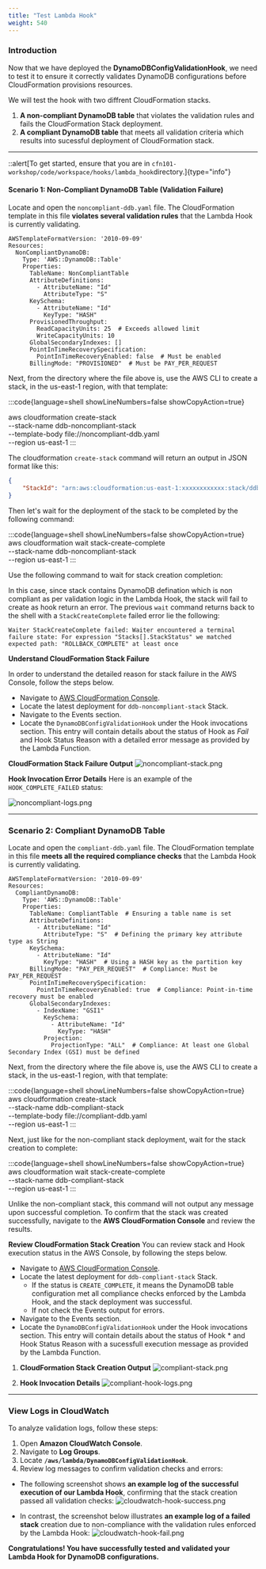 ```yaml
---
title: "Test Lambda Hook"
weight: 540
---
```


### **Introduction**

Now that we have deployed the **DynamoDBConfigValidationHook**, we need to test it to ensure it correctly validates DynamoDB configurations before CloudFormation provisions resources.

We will test the hook with two diffrent CloudFormation stacks.

1. **A non-compliant DynamoDB table** that violates the validation rules and fails the CloudFormation Stack deployment.
2. **A compliant DynamoDB table** that meets all validation criteria which results into sucessful deployment of CloudFormation stack.

---

::alert[To get started, ensure that you are in `cfn101-workshop/code/workspace/hooks/lambda_hook`directory.]{type="info"}

#### **Scenario 1: Non-Compliant DynamoDB Table (Validation Failure)**

Locate and open the `noncompliant-ddb.yaml` file.
The CloudFormation template in this file **violates several validation rules** that the Lambda Hook is currently validating.

```
AWSTemplateFormatVersion: '2010-09-09'
Resources:
  NonCompliantDynamoDB:
    Type: 'AWS::DynamoDB::Table'
    Properties:
      TableName: NonCompliantTable
      AttributeDefinitions:
        - AttributeName: "Id"
          AttributeType: "S"
      KeySchema:
        - AttributeName: "Id"
          KeyType: "HASH"
      ProvisionedThroughput:
        ReadCapacityUnits: 25  # Exceeds allowed limit
        WriteCapacityUnits: 10
      GlobalSecondaryIndexes: []
      PointInTimeRecoverySpecification:
        PointInTimeRecoveryEnabled: false  # Must be enabled
      BillingMode: "PROVISIONED"  # Must be PAY_PER_REQUEST
```

Next, from the directory where the file above is, use the AWS CLI to create a stack, in the us-east-1 region, with that template:

:::code{language=shell showLineNumbers=false showCopyAction=true}

aws cloudformation create-stack \
    --stack-name ddb-noncompliant-stack \
    --template-body file://noncompliant-ddb.yaml \
    --region us-east-1
:::

The cloudformation `create-stack` command will return an output in JSON format like this:

```JSON
{
    "StackId": "arn:aws:cloudformation:us-east-1:xxxxxxxxxxxx:stack/ddb-noncompliant-stack/b2xxxxxxx-fxx-11xxf-9xx4-xxxxxxxxxxx7"
}
```

Then let's wait for the deployment of the stack to be completed by the following command:

:::code{language=shell showLineNumbers=false showCopyAction=true}
aws cloudformation wait stack-create-complete \
    --stack-name ddb-noncompliant-stack \
    --region us-east-1
:::

Use the following command to wait for stack creation completion:

In this case, since stack contains DynamoDB defination which is non compliant as per validation logic in the Lambda Hook, the stack will fail to create as hook return an error. The previous `wait` command returns back to the shell with a `StackCreateComplete` failed error lie the following:

```
Waiter StackCreateComplete failed: Waiter encountered a terminal failure state: For expression "Stacks[].StackStatus" we matched expected path: "ROLLBACK_COMPLETE" at least once
```

**Understand CloudFormation Stack Failure**

In order to understand the detailed reason for stack failure in the AWS Console, follow the steps below.

- Navigate to [AWS CloudFormation Console](https://console.aws.amazon.com/cloudformation).
- Locate the latest deployment for `ddb-noncompliant-stack` Stack.
- Navigate to the Events section.
- Locate the `DynamoDBConfigValidationHook` under the Hook invocations section. This entry will contain details about the status of Hook as _Fail_ and Hook Status Reason with a detailed error message as provided by the Lambda Function.

**CloudFormation Stack Failure Output**
![noncompliant-stack.png](/static/advanced/hook/hook-test-noncompliant-stack.png "Non-Compliant Stack Creation Failure")

**Hook Invocation Error Details**
Here is an example of the `HOOK_COMPLETE_FAILED` status:

![noncompliant-logs.png](/static/advanced/hook/hook-test-noncompliant-stack-log.png "CloudFormation Hook Validation Failure Logs")

---

### **Scenario 2: Compliant DynamoDB Table**

Locate and open the `compliant-ddb.yaml` file.
The CloudFormation template in this file **meets all the required compliance checks** that the Lambda Hook is currently validating.

```
AWSTemplateFormatVersion: '2010-09-09'
Resources:
  CompliantDynamoDB:
    Type: 'AWS::DynamoDB::Table'
    Properties:
      TableName: CompliantTable  # Ensuring a table name is set
      AttributeDefinitions:
        - AttributeName: "Id"
          AttributeType: "S"  # Defining the primary key attribute type as String
      KeySchema:
        - AttributeName: "Id"
          KeyType: "HASH"  # Using a HASH key as the partition key
      BillingMode: "PAY_PER_REQUEST"  # Compliance: Must be PAY_PER_REQUEST
      PointInTimeRecoverySpecification:
        PointInTimeRecoveryEnabled: true  # Compliance: Point-in-time recovery must be enabled
      GlobalSecondaryIndexes:
        - IndexName: "GSI1"
          KeySchema:
            - AttributeName: "Id"
              KeyType: "HASH"
          Projection:
            ProjectionType: "ALL"  # Compliance: At least one Global Secondary Index (GSI) must be defined

```

Next, from the directory where the file above is, use the AWS CLI to create a stack, in the us-east-1 region, with that template:

:::code{language=shell showLineNumbers=false showCopyAction=true}
aws cloudformation create-stack \
    --stack-name ddb-compliant-stack \
    --template-body file://compliant-ddb.yaml \
    --region us-east-1
:::

Next, just like for the non-compliant stack deployment, wait for the stack creation to complete:

:::code{language=shell showLineNumbers=false showCopyAction=true}
aws cloudformation wait stack-create-complete \
    --stack-name ddb-compliant-stack \
    --region us-east-1
:::

Unlike the non-compliant stack, this command will not output any message upon successful completion. To confirm that the stack was created successfully, navigate to the **AWS CloudFormation Console** and review the results.

**Review CloudFormation Stack Creation**
You can review stack and Hook execution status in the AWS Console, by following the steps below.

- Navigate to [AWS CloudFormation Console](https://console.aws.amazon.com/cloudformation).
- Locate the latest deployment for `ddb-compliant-stack` Stack.
  - If the status is `CREATE_COMPLETE`, it means the DynamoDB table configuration met all compliance checks enforced by the Lambda Hook, and the stack deployment was successful.
  - If not check the Events output for errors.
- Navigate to the Events section.
- Locate the `DynamoDBConfigValidationHook` under the Hook invocations section. This entry will contain details about the status of Hook \* and Hook Status Reason with a sucessfull execution message as provided by the Lambda Function.

1. **CloudFormation Stack Creation Output**
   ![compliant-stack.png](/static/advanced/hook/hook-test-compliant-stack.png "Compliant Stack Creation")

2. **Hook Invocation Details**
   ![compliant-hook-logs.png](/static/advanced/hook/hook-test-compliant-stack-log.png "Compliant Hook Logs")

---

### View Logs in CloudWatch

To analyze validation logs, follow these steps:

1. Open **Amazon CloudWatch Console**.
2. Navigate to **Log Groups**.
3. Locate **`/aws/lambda/DynamoDBConfigValidationHook`**.
4. Review log messages to confirm validation checks and errors:

- The following screenshot shows **an example log of the successful execution of our Lambda Hook**, confirming that the stack creation passed all validation checks:
  ![cloudwatch-hook-success.png](/static/advanced/hook/cloudwatch-hook-success.png "Compliant Hook Logs")

- In contrast, the screenshot below illustrates **an example log of a failed stack** creation due to non-compliance with the validation rules enforced by the Lambda Hook:
  ![cloudwatch-hook-fail.png](/static/advanced/hook/cloudwatch-hook-fail.png "non Compliant Hook Logs")

**Congratulations! You have successfully tested and validated your Lambda Hook for DynamoDB configurations.**
